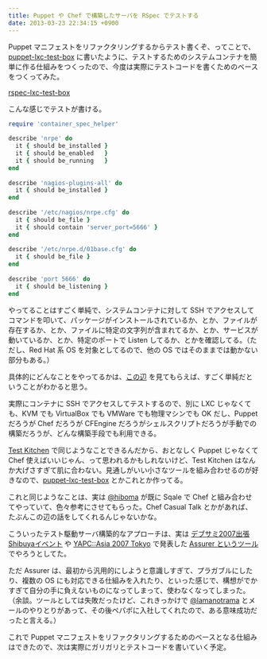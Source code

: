 ```yaml
---
title: Puppet や Chef で構築したサーバを RSpec でテストする
date: 2013-03-23 22:34:15 +0900
---
```


Puppet マニフェストをリファクタリングするからテスト書くぞ、ってことで、 [puppet-lxc-test-box](/blog/2013/03/22/1/) に書いたように、テストするためのシステムコンテナを簡単に作る仕組みをつくったので、今度は実際にテストコードを書くためのベースをつくってみた。

[rspec-lxc-test-box](https://github.com/mizzy/rspec-lxc-test-box)

こんな感じでテストが書ける。

```ruby
require 'container_spec_helper'
 
describe 'nrpe' do
  it { should be_installed }
  it { should be_enabled   }
  it { should be_running   }
end
 
describe 'nagios-plugins-all' do
  it { should be_installed }
end
 
describe '/etc/nagios/nrpe.cfg' do
  it { should be_file }
  it { should contain 'server_port=5666' }
end
 
describe '/etc/nrpe.d/01base.cfg' do
  it { should be_file }
end
 
describe 'port 5666' do
  it { should be_listening }
end
```

やってることはすごく単純で、システムコンテナに対して SSH でアクセスしてコマンドを叩いて、パッケージがインストールされているか、とか、ファイルが存在するか、とか、ファイルに特定の文字列が含まれてるか、とか、サービスが動いているか、とか、特定のポートで Listen してるか、とかを確認してる。（ただし、Red Hat 系 OS を対象としてるので、他の OS ではそのままでは動かない部分もある。）

具体的にどんなことをやってるかは、[この辺](https://github.com/mizzy/rspec-lxc-test-box/tree/master/spec/support/matchers) を見てもらえば、すごく単純だということがわかると思う。

実際にコンテナに SSH でアクセスしてテストするので、別に LXC じゃなくても、KVM でも VirtualBox でも VMWare でも物理マシンでも OK だし、Puppet だろうが Chef だろうが CFEngine だろうがシェルスクリプトだろうが手動での構築だろうが、どんな構築手段でも利用できる。

[Test Kitchen](https://github.com/opscode/test-kitchen) で同じようなことできるんだから、おとなしく Puppet じゃなくて Chef 使えばいいじゃん、って思われるかもしれないけど、Test Kitchen はなんか大げさすぎて肌に合わない。見通しがいい小さなツールを組み合わせるのが好きなので、[puppet-lxc-test-box](/blog/2013/03/22/1/) とかこれとか作ってる。

これと同じようなことは、実は [@hiboma](https://twitter.com/hiboma) が既に Sqale で Chef と組み合わせてやっていて、色々参考にさせてもらった。Chef Casual Talk とかがあれば、たぶんこの辺の話をしてくれるんじゃないかな。

こういったテスト駆動サーバ構築的なアプローチは、実は [デブサミ2007出張Shibuyaイベント](http://shibuya.pm.org/blosxom/techtalks/200702.html) や [YAPC::Asia 2007 Tokyo](http://tokyo2007.yapcasia.org/sessions/2007/02/assurer_a_pluggable_server_tes.html) で発表した [Assurer というツール](http://www.slideshare.net/mizzy/assurer-a-pluggable-server-testingmonitoring-framework) でやろうとしてた。

ただ Assurer は、最初から汎用的にしようと意識しすぎて、プラガブルにしたり、複数の OS にも対応できる仕組みを入れたり、といった感じで、構想がでかすぎて自分の手に負えないものになってしまって、使わなくなってしまった。（余談。ツールとしては失敗だったけど、これきっかけで [@lamanotrama](https://twitter.com/lamanotrama) とメールのやりとりがあって、その後ペパボに入社してくれたので、ある意味成功だったと言える。）

これで Puppet マニフェストをリファクタリングするためのベースとなる仕組みはできたので、次は実際にガリガリとテストコードを書いていく予定。
